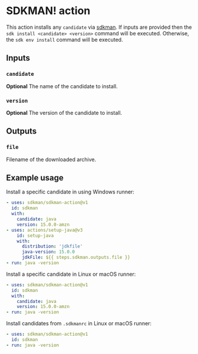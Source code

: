 # SDKMAN! action

This action installs any `candidate` via [sdkman](https://sdkman.io/). If inputs are provided then the 
`sdk install <candidate> <version>` command will be executed. Otherwise, the `sdk env install` command will be executed.

## Inputs

### `candidate`

**Optional** The name of the candidate to install.

### `version`

**Optional** The version of the candidate to install.

## Outputs

### `file`

Filename of the downloaded archive.

## Example usage

Install a specific candidate in using Windows runner:

```yaml
- uses: sdkman/sdkman-action@v1
  id: sdkman
  with:
    candidate: java
    version: 15.0.0-amzn
- uses: actions/setup-java@v3
    id: setup-java
    with:
      distribution: 'jdkfile'
      java-version: 15.0.0
      jdkFile: ${{ steps.sdkman.outputs.file }}
- run: java -version
```

Install a specific candidate in Linux or macOS runner:

```yaml
- uses: sdkman/sdkman-action@v1
  id: sdkman
  with:
    candidate: java
    version: 15.0.0-amzn
- run: java -version
```

Install candidates from `.sdkmanrc` in Linux or macOS runner:

```yaml
- uses: sdkman/sdkman-action@v1
  id: sdkman
- run: java -version
```
